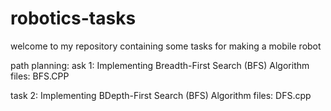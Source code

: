 # robotics-tasks

welcome to my repository containing some tasks for making a mobile robot

path planning:
ask 1: Implementing Breadth-First Search (BFS) Algorithm
files:
BFS.CPP

task 2: Implementing BDepth-First Search (BFS) Algorithm
files:
DFS.cpp
